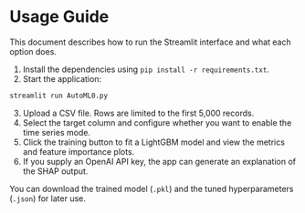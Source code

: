 # Usage Guide

This document describes how to run the Streamlit interface and what each option does.

1. Install the dependencies using `pip install -r requirements.txt`.
2. Start the application:

```bash
streamlit run AutoML0.py
```

3. Upload a CSV file. Rows are limited to the first 5,000 records.
4. Select the target column and configure whether you want to enable the time series mode.
5. Click the training button to fit a LightGBM model and view the metrics and feature importance plots.
6. If you supply an OpenAI API key, the app can generate an explanation of the SHAP output.

You can download the trained model (`.pkl`) and the tuned hyperparameters (`.json`) for later use.
